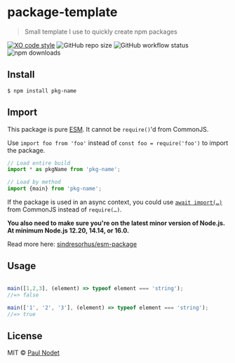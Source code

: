 # package-template
> Small template I use to quickly create npm packages

[![XO code style](https://img.shields.io/badge/code_style-XO-5ed9c7.svg)](https://github.com/xojs/xo)
![GitHub repo size](https://img.shields.io/github/repo-size/pnxdxt/package-template)
![GitHub workflow status](https://img.shields.io/github/workflow/status/pnxdxt/package-template/CI)
![npm downloads](https://img.shields.io/npm/dt/pkg-template)

## Install
```
$ npm install pkg-name
```
## Import

This package is pure [ESM](https://developer.mozilla.org/en-US/docs/Web/JavaScript/Guide/Modules). It cannot be `require()`'d from CommonJS.

Use `import foo from 'foo'` instead of `const foo = require('foo')` to import the package.

```js
// Load entire build
import * as pkgName from 'pkg-name';

// Load by method
import {main} from 'pkg-name';
```
If the package is used in an async context, you could use [`await import(…)`](https://developer.mozilla.org/en-US/docs/Web/JavaScript/Reference/Statements/import#dynamic_imports) from CommonJS instead of `require(…)`.

**You also need to make sure you're on the latest minor version of Node.js. At minimum Node.js 12.20, 14.14, or 16.0.**

Read more here: [sindresorhus/esm-package](https://gist.github.com/sindresorhus/a39789f98801d908bbc7ff3ecc99d99c)


## Usage

```js

main([1,2,3], (element) => typeof element === 'string');
//=> false

main(['1', '2', '3'], (element) => typeof element === 'string');
//=> true
```

## License

MIT © [Paul Nodet](https://pnodet.com)
